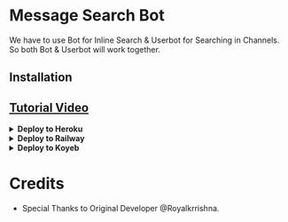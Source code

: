 # Message Search Bot

We have to use Bot for Inline Search & Userbot for Searching in Channels. So both Bot & Userbot will work together.

## Installation
## [Tutorial Video](https://youtu.be/e0h_cpB6mSM)
<details><summary><b>Deploy to Heroku</b></summary>
<p>
<br>
<a href="https://heroku.com/deploy?template=https://github.com/Harmish77/movie">
  <img src="https://www.herokucdn.com/deploy/button.svg" alt="Deploy">
</a>
</p>
</details>

<details>
  <summary><b>Deploy to Railway</b></summary>
<br/>

<p align="left">
<a href="https://railway.app/deploy?template=https://github.com/Harmish77/movie"">
     <img height="30px" src="https://railway.app/button.svg">
  </a>
</p>
</details>

<details>
   <summary><b>Deploy to Koyeb</b></summary>
<br/>

[![Deploy to Koyeb](https://www.koyeb.com/static/images/deploy/button.svg)](https://app.koyeb.com/deploy?type=git&repository=github.com/Harmish77/movie&branch=main&name=urlshortautofilterbot)
</details>

# Credits

- Special Thanks to Original Developer @Royalkrrishna.

